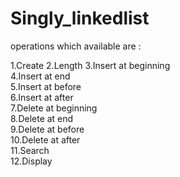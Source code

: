 # Singly_linkedlist
operations which available are : 





1.Create
2.Length
3.Insert at beginning   
4.Insert at end  
5.Insert at before  
6.Insert at after  
7.Delete at beginning  
8.Delete at end  
9.Delete at before  
10.Delete at after  
11.Search  
12.Display 

